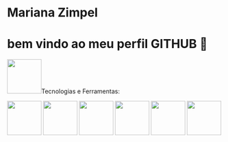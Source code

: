 <div display="inline-block">

<h1 align="left"> Mariana Zimpel </h1>
<h1 align="left"> bem vindo ao meu perfil GITHUB 🗽</h1> 
<img src="https://cdn.jsdelivr.net/gh/devicons/devicon/icons/facebook/facebook-original.svg" width="80px />

</div>

</br>
</br>

tenho 15 anos, moro em São José das Palmeira/pr e sou aluna da diciplina de pensamento coputacional!
### Tecnologias e Ferramentas:
</code><img src="https://cdn.jsdelivr.net/gh/devicons/devicon/icons/html5/html5-original.svg" width="80px"/></code>
</code><img src="https://cdn.jsdelivr.net/gh/devicons/devicon/icons/css3/css3-original.svg" width="80px"/></code>
</code><img src="https://cdn.jsdelivr.net/gh/devicons/devicon/icons/javascript/javascript-original.svg" width="80px"/></code>
</code><img src="https://cdn.jsdelivr.net/gh/devicons/devicon/icons/github/github-original.svg" width="80px"/></code>
</code><img src="https://cdn.jsdelivr.net/gh/devicons/devicon/icons/git/git-original.svg" width="80px"/></code>
</code><img src="https://cdn.jsdelivr.net/gh/devicons/devicon/icons/vscode/vscode-original.svg" width="80px"/></code>


   
